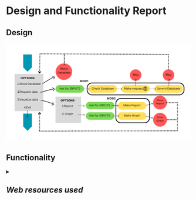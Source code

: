 # Design and Functionality Report

## Design

<p align="center"><img src="./images/Design.png" width="1000"></p>

## Functionality

<details>
<summary> <h2><i>Web resources used</i></h2>  </summary>
  
## Links
Flow Chart Design https://www.canva.com/online-whiteboard/flowcharts/  
Yahoo Finance Tickers list https://investexcel.net/all-yahoo-finance-stock-tickers/  
Yahoo Finance API https://finance.yahoo.com/trending-tickers/  
x  
x  
x  
</details>


